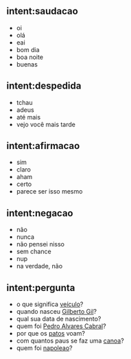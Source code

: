 ## intent:saudacao
- oi
- olá
- eai
- bom dia
- boa noite
- buenas

## intent:despedida
- tchau
- adeus
- até mais
- vejo você mais tarde

## intent:afirmacao
- sim
- claro
- aham
- certo
- parece ser isso mesmo

## intent:negacao
- não
- nunca
- não pensei nisso
- sem chance
- nup
- na verdade, não

## intent:pergunta
- o que significa [veículo](objeto_pesquisa)?
- quando nasceu [Gilberto Gil](objeto_pesquisa)?
- qual sua data de nascimento?
- quem foi [Pedro Alvares Cabral](objeto_pesquisa)?
- por que os [patos](objeto_pesquisa) voam?
- com quantos paus se faz uma [canoa](objeto_pesquisa)?
- quem foi [napoleao](objeto_pesquisa)?